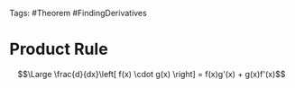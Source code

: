 Tags: #Theorem #FindingDerivatives 

# Product Rule

$$\Large \frac{d}{dx}\left[ f(x) \cdot g(x) \right] = f(x)g'(x) + g(x)f'(x)$$